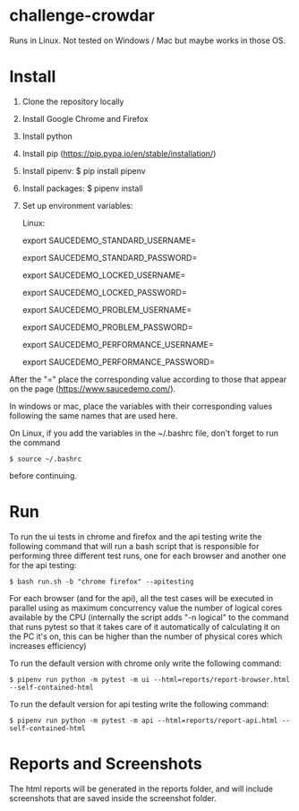 # challenge-crowdar

Runs in Linux. Not tested on Windows / Mac but maybe works in those OS.

# Install

1. Clone the repository locally
2. Install Google Chrome and Firefox
3. Install python
4. Install pip (https://pip.pypa.io/en/stable/installation/)
5. Install pipenv: $ pip install pipenv
6. Install packages: $ pipenv install
7. Set up environment variables:
    
    Linux:

    export SAUCEDEMO_STANDARD_USERNAME=
    
    export SAUCEDEMO_STANDARD_PASSWORD=

    export SAUCEDEMO_LOCKED_USERNAME=
    
    export SAUCEDEMO_LOCKED_PASSWORD=

    export SAUCEDEMO_PROBLEM_USERNAME=
    
    export SAUCEDEMO_PROBLEM_PASSWORD=

    export SAUCEDEMO_PERFORMANCE_USERNAME=
    
    export SAUCEDEMO_PERFORMANCE_PASSWORD=
  
After the "=" place the corresponding value according to those that appear on the page (https://www.saucedemo.com/).

In windows or mac, place the variables with their corresponding values following the same names that are used here.

On Linux, if you add the variables in the ~/.bashrc file, don't forget to run the command

    $ source ~/.bashrc

before continuing.


# Run

To run the ui tests in chrome and firefox and the api testing write the following command that will run a bash script that is responsible for performing three different test runs, one for each browser and another one for the api testing:

    $ bash run.sh -b "chrome firefox" --apitesting

For each browser (and for the api), all the test cases will be executed in parallel using as maximum concurrency value the number of logical cores available by the CPU (internally the script adds "-n logical" to the command that runs pytest so that it takes care of it automatically of calculating it on the PC it's on, this can be higher than the number of physical cores which increases efficiency)


To run the default version with chrome only write the following command:

    $ pipenv run python -m pytest -m ui --html=reports/report-browser.html --self-contained-html

To run the default version for api testing write the following command:

    $ pipenv run python -m pytest -m api --html=reports/report-api.html --self-contained-html


# Reports and Screenshots

The html reports will be generated in the reports folder, and will include screenshots that are saved inside the screenshot folder.
